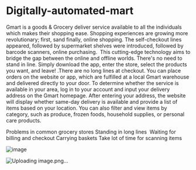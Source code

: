 # Digitally-automated-mart
Gmart is a goods & Grocery deliver service available to all the individuals which makes their shopping ease.
Shopping experiences are growing more revolutionary; first, sand finally, online shopping. The self-checkout lines appeared, followed by supermarket shelves were introduced, followed by barcode scanners, online purchasing. 
This cutting-edge technology aims to bridge the gap between the online and offline worlds.
There's no need to stand in line. Simply download the app, enter the store, select the products you want, and leave! .There are no long lines at checkout.
You can place orders on the website or app, which are fulfilled at a local Gmart warehouse and delivered directly to your door.
To determine whether the service is available in your area, log in to your account and input your delivery address on the Gmart homepage.
After entering your address, the website will display whether same-day delivery is available and provide a list of items based on your location.
You can also filter and view items by category, such as produce, frozen foods, household supplies, or personal care products.

Problems in common grocery stores 
Standing in long lines 
Waiting for billing and checkout
Carrying baskets
Take lot of time for scanning items

![image](https://github.com/KotaShamitha/Digitally-automated-mart/assets/141522120/0e9e8a36-6375-402b-a0e7-3216b87ac792)

![Uploading image.png…]()
